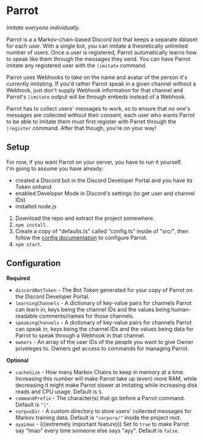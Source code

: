 # Parrot
_Imitate everyone individually._

Parrot is a a Markov-chain-based Discord bot that keeps a separate dataset for each user. With a single bot, you can imitate a theoretically unlimited number of users. Once a user is registered, Parrot automatically learns how to speak like them through the messages they send. You can have Parrot imitate any registered user with the `|imitate` command.

Parrot uses Webhooks to take on the name and avatar of the person it's currently imitating. If you'd rather Parrot speak in a given channel without a Webhook, just don't supply Webhook information for that channel and Parrot's `|imitate` output will be through embeds instead of a Webhook.

Parrot has to collect users' messages to work, so to ensure that no one's messages are collected without their consent, each user who wants Parrot to be able to imitate them must first register with Parrot through the `|register` command. After that though, you're on your way!

## Setup
For now, if you want Parrot on your server, you have to run it yourself.  
I'm going to assume you have already:
- created a Discord bot in the Discord Developer Portal and you have its Token onhand
- enabled Developer Mode in Discord's settings (to get user and channel IDs)
- installed node.js

1. Download the repo and extract the project somewhere.
2. `npm install`.
3. Create a copy of "defaults.ts" called "config.ts" inside of "src/", then follow the [config documentation](#configuration) to configure Parrot.
4. `npm start`.

## Configuration
**Required**
- `discordBotToken` - The Bot Token generated for your copy of Parrot on the Discord Developer Portal.
- `learningChannels` - A dictionary of key-value pairs for channels Parrot can learn in, keys being the channel IDs and the values being human-readable comments/names for those channels.
- `speakingChannels` - A dictionary of key-value pairs for channels Parrot can speak in, keys being the channel IDs and the values being data for Parrot to speak through a Webhook in that channel.
- `owners` - An array of the user IDs of the people you want to give Owner priveleges to. Owners get access to commands for managing Parrot.

**Optional**
- `cacheSize` - How many Markov Chains to keep in memory at a time. Increasing this number will make Parrot take up (even) more RAM, while decreasing it might make Parrot slower at imitating while increasing disk reads and CPU usage. Default is `5`.
- `commandPrefix` - The character(s) that go before a Parrot command. Default is `"|"`.
- `corpusDir` - A custom directory to store users' collected messages for Markov training data. Default is `"corpora/"` inside the project root.
- `ayyLmao` - (((extremely important feature))) Set to `true` to make Parrot say "lmao" every time someone else says "ayy". Default is `false`.
